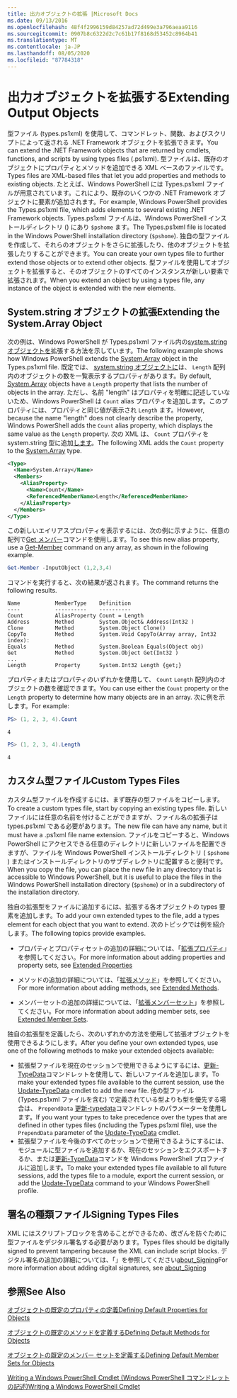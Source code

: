 ```yaml
---
title: 出力オブジェクトの拡張 |Microsoft Docs
ms.date: 09/13/2016
ms.openlocfilehash: 48f4f2996159d84257ad72d499e3a796aeaa9116
ms.sourcegitcommit: 0907b8c6322d2c7c61b17f8168d53452c8964b41
ms.translationtype: MT
ms.contentlocale: ja-JP
ms.lasthandoff: 08/05/2020
ms.locfileid: "87784318"
---
```

# <a name="extending-output-objects"></a><span data-ttu-id="a6d0e-102">出力オブジェクトを拡張する</span><span class="sxs-lookup"><span data-stu-id="a6d0e-102">Extending Output Objects</span></span>

<span data-ttu-id="a6d0e-103">型ファイル (types.ps1xml) を使用して、コマンドレット、関数、およびスクリプトによって返される .NET Framework オブジェクトを拡張できます。</span><span class="sxs-lookup"><span data-stu-id="a6d0e-103">You can extend the .NET Framework objects that are returned by cmdlets, functions, and scripts by using types files (.ps1xml).</span></span> <span data-ttu-id="a6d0e-104">型ファイルは、既存のオブジェクトにプロパティとメソッドを追加できる XML ベースのファイルです。</span><span class="sxs-lookup"><span data-stu-id="a6d0e-104">Types files are XML-based files that let you add properties and methods to existing objects.</span></span> <span data-ttu-id="a6d0e-105">たとえば、Windows PowerShell には Types.ps1xml ファイルが用意されています。これにより、既存のいくつかの .NET Framework オブジェクトに要素が追加されます。</span><span class="sxs-lookup"><span data-stu-id="a6d0e-105">For example, Windows PowerShell provides the Types.ps1xml file, which adds elements to several existing .NET Framework objects.</span></span> <span data-ttu-id="a6d0e-106">Types.ps1xml ファイルは、Windows PowerShell インストールディレクトリ () にあり `$pshome` ます。</span><span class="sxs-lookup"><span data-stu-id="a6d0e-106">The Types.ps1xml file is located in the Windows PowerShell installation directory (`$pshome`).</span></span> <span data-ttu-id="a6d0e-107">独自の型ファイルを作成して、それらのオブジェクトをさらに拡張したり、他のオブジェクトを拡張したりすることができます。</span><span class="sxs-lookup"><span data-stu-id="a6d0e-107">You can create your own types file to further extend those objects or to extend other objects.</span></span> <span data-ttu-id="a6d0e-108">型ファイルを使用してオブジェクトを拡張すると、そのオブジェクトのすべてのインスタンスが新しい要素で拡張されます。</span><span class="sxs-lookup"><span data-stu-id="a6d0e-108">When you extend an object by using a types file, any instance of the object is extended with the new elements.</span></span>

## <a name="extending-the-systemarray-object"></a><span data-ttu-id="a6d0e-109">System.string オブジェクトの拡張</span><span class="sxs-lookup"><span data-stu-id="a6d0e-109">Extending the System.Array Object</span></span>

<span data-ttu-id="a6d0e-110">次の例は、Windows PowerShell が Types.ps1xml ファイル内の[system.string オブジェクトを](/dotnet/api/System.Array)拡張する方法を示しています。</span><span class="sxs-lookup"><span data-stu-id="a6d0e-110">The following example shows how Windows PowerShell extends the [System.Array](/dotnet/api/System.Array) object in the Types.ps1xml file.</span></span> <span data-ttu-id="a6d0e-111">既定では、 [system.string オブジェクトに](/dotnet/api/System.Array)は、 `Length` 配列内のオブジェクトの数を一覧表示するプロパティがあります。</span><span class="sxs-lookup"><span data-stu-id="a6d0e-111">By default, [System.Array](/dotnet/api/System.Array) objects have a `Length` property that lists the number of objects in the array.</span></span> <span data-ttu-id="a6d0e-112">ただし、名前 "length" はプロパティを明確に記述していないため、Windows PowerShell は `Count` alias プロパティを追加します。このプロパティには、プロパティと同じ値が表示され `Length` ます。</span><span class="sxs-lookup"><span data-stu-id="a6d0e-112">However, because the name "length" does not clearly describe the property, Windows PowerShell adds the `Count` alias property, which displays the same value as the `Length` property.</span></span> <span data-ttu-id="a6d0e-113">次の XML は、 `Count` プロパティを system.string 型に追加[します](/dotnet/api/System.Array)。</span><span class="sxs-lookup"><span data-stu-id="a6d0e-113">The following XML adds the `Count` property to the [System.Array](/dotnet/api/System.Array) type.</span></span>

```xml
<Type>
  <Name>System.Array</Name>
  <Members>
    <AliasProperty>
      <Name>Count</Name>
      <ReferencedMemberName>Length</ReferencedMemberName>
    </AliasProperty>
  </Members>
</Type>

```

<span data-ttu-id="a6d0e-114">この新しいエイリアスプロパティを表示するには、次の例に示すように、任意の配列で[Get メンバー](/powershell/module/Microsoft.PowerShell.Utility/Get-Member)コマンドを使用します。</span><span class="sxs-lookup"><span data-stu-id="a6d0e-114">To see this new alias property, use a [Get-Member](/powershell/module/Microsoft.PowerShell.Utility/Get-Member) command on any array, as shown in the following example.</span></span>

```powershell
Get-Member -InputObject (1,2,3,4)
```

<span data-ttu-id="a6d0e-115">コマンドを実行すると、次の結果が返されます。</span><span class="sxs-lookup"><span data-stu-id="a6d0e-115">The command returns the following results.</span></span>

```output
Name           MemberType    Definition
----           ----------    ----------
Count          AliasProperty Count = Length
Address        Method        System.Object& Address(Int32 )
Clone          Method        System.Object Clone()
CopyTo         Method        System.Void CopyTo(Array array, Int32 index):
Equals         Method        System.Boolean Equals(Object obj)
Get            Method        System.Object Get(Int32 )
...
Length         Property      System.Int32 Length {get;}
```

<span data-ttu-id="a6d0e-116">プロパティまたはプロパティのいずれかを使用して、 `Count` `Length` 配列内のオブジェクトの数を確認できます。</span><span class="sxs-lookup"><span data-stu-id="a6d0e-116">You can use either the `Count` property or the `Length` property to determine how many objects are in an array.</span></span> <span data-ttu-id="a6d0e-117">次に例を示します。</span><span class="sxs-lookup"><span data-stu-id="a6d0e-117">For example:</span></span>

```powershell
PS> (1, 2, 3, 4).Count
```

```output
4
```

```powershell
PS> (1, 2, 3, 4).Length
```

```output
4
```

## <a name="custom-types-files"></a><span data-ttu-id="a6d0e-118">カスタム型ファイル</span><span class="sxs-lookup"><span data-stu-id="a6d0e-118">Custom Types Files</span></span>

<span data-ttu-id="a6d0e-119">カスタム型ファイルを作成するには、まず既存の型ファイルをコピーします。</span><span class="sxs-lookup"><span data-stu-id="a6d0e-119">To create a custom types file, start by copying an existing types file.</span></span> <span data-ttu-id="a6d0e-120">新しいファイルには任意の名前を付けることができますが、ファイル名の拡張子は types.ps1xml である必要があります。</span><span class="sxs-lookup"><span data-stu-id="a6d0e-120">The new file can have any name, but it must have a .ps1xml file name extension.</span></span> <span data-ttu-id="a6d0e-121">ファイルをコピーすると、Windows PowerShell にアクセスできる任意のディレクトリに新しいファイルを配置できますが、ファイルを Windows PowerShell インストールディレクトリ ( `$pshome` ) またはインストールディレクトリのサブディレクトリに配置すると便利です。</span><span class="sxs-lookup"><span data-stu-id="a6d0e-121">When you copy the file, you can place the new file in any directory that is accessible to Windows PowerShell, but it is useful to place the files in the Windows PowerShell installation directory (`$pshome`) or in a subdirectory of the installation directory.</span></span>

<span data-ttu-id="a6d0e-122">独自の拡張型をファイルに追加するには、拡張する各オブジェクトの types 要素を追加します。</span><span class="sxs-lookup"><span data-stu-id="a6d0e-122">To add your own extended types to the file, add a types element for each object that you want to extend.</span></span> <span data-ttu-id="a6d0e-123">次のトピックでは例を紹介します。</span><span class="sxs-lookup"><span data-stu-id="a6d0e-123">The following topics provide examples.</span></span>

- <span data-ttu-id="a6d0e-124">プロパティとプロパティセットの追加の詳細については、「[拡張プロパティ](./extending-properties-for-objects.md)」を参照してください。</span><span class="sxs-lookup"><span data-stu-id="a6d0e-124">For more information about adding properties and property sets, see [Extended Properties](./extending-properties-for-objects.md)</span></span>

- <span data-ttu-id="a6d0e-125">メソッドの追加の詳細については、「[拡張メソッド](./defining-default-methods-for-objects.md)」を参照してください。</span><span class="sxs-lookup"><span data-stu-id="a6d0e-125">For more information about adding methods, see [Extended Methods](./defining-default-methods-for-objects.md).</span></span>

- <span data-ttu-id="a6d0e-126">メンバーセットの追加の詳細については、「[拡張メンバーセット](./defining-default-member-sets-for-objects.md)」を参照してください。</span><span class="sxs-lookup"><span data-stu-id="a6d0e-126">For more information about adding member sets, see [Extended Member Sets](./defining-default-member-sets-for-objects.md).</span></span>

<span data-ttu-id="a6d0e-127">独自の拡張型を定義したら、次のいずれかの方法を使用して拡張オブジェクトを使用できるようにします。</span><span class="sxs-lookup"><span data-stu-id="a6d0e-127">After you define your own extended types, use one of the following methods to make your extended objects available:</span></span>

- <span data-ttu-id="a6d0e-128">拡張型ファイルを現在のセッションで使用できるようにするには、[更新-TypeData](/powershell/module/Microsoft.PowerShell.Utility/Update-TypeData)コマンドレットを使用して、新しいファイルを追加します。</span><span class="sxs-lookup"><span data-stu-id="a6d0e-128">To make your extended types file available to the current session, use the [Update-TypeData](/powershell/module/Microsoft.PowerShell.Utility/Update-TypeData) cmdlet to add the new file.</span></span> <span data-ttu-id="a6d0e-129">他の型ファイル (Types.ps1xml ファイルを含む) で定義されている型よりも型を優先する場合は、 `PrependData` [更新-typedata](/powershell/module/Microsoft.PowerShell.Utility/Update-TypeData)コマンドレットのパラメーターを使用します。</span><span class="sxs-lookup"><span data-stu-id="a6d0e-129">If you want your types to take precedence over the types that are defined in other types files (including the Types.ps1xml file), use the `PrependData` parameter of the [Update-TypeData](/powershell/module/Microsoft.PowerShell.Utility/Update-TypeData) cmdlet.</span></span>
- <span data-ttu-id="a6d0e-130">拡張型ファイルを今後のすべてのセッションで使用できるようにするには、モジュールに型ファイルを追加するか、現在のセッションをエクスポートするか、または[更新-TypeData](/powershell/module/Microsoft.PowerShell.Utility/Update-TypeData)コマンドを Windows PowerShell プロファイルに追加します。</span><span class="sxs-lookup"><span data-stu-id="a6d0e-130">To make your extended types file available to all future sessions, add the types file to a module, export the current session, or add the [Update-TypeData](/powershell/module/Microsoft.PowerShell.Utility/Update-TypeData) command to your Windows PowerShell profile.</span></span>

## <a name="signing-types-files"></a><span data-ttu-id="a6d0e-131">署名の種類ファイル</span><span class="sxs-lookup"><span data-stu-id="a6d0e-131">Signing Types Files</span></span>

<span data-ttu-id="a6d0e-132">XML にはスクリプトブロックを含めることができるため、改ざんを防ぐために型ファイルをデジタル署名する必要があります。</span><span class="sxs-lookup"><span data-stu-id="a6d0e-132">Types files should be digitally signed to prevent tampering because the XML can include script blocks.</span></span> <span data-ttu-id="a6d0e-133">デジタル署名の追加の詳細については、「」を参照してください[about_Signing](/powershell/module/microsoft.powershell.core/about/about_signing)</span><span class="sxs-lookup"><span data-stu-id="a6d0e-133">For more information about adding digital signatures, see [about_Signing](/powershell/module/microsoft.powershell.core/about/about_signing)</span></span>

## <a name="see-also"></a><span data-ttu-id="a6d0e-134">参照</span><span class="sxs-lookup"><span data-stu-id="a6d0e-134">See Also</span></span>

[<span data-ttu-id="a6d0e-135">オブジェクトの既定のプロパティの定義</span><span class="sxs-lookup"><span data-stu-id="a6d0e-135">Defining Default Properties for Objects</span></span>](./extending-properties-for-objects.md)

[<span data-ttu-id="a6d0e-136">オブジェクトの既定のメソッドを定義する</span><span class="sxs-lookup"><span data-stu-id="a6d0e-136">Defining Default Methods for Objects</span></span>](./defining-default-methods-for-objects.md)

[<span data-ttu-id="a6d0e-137">オブジェクトの既定のメンバー セットを定義する</span><span class="sxs-lookup"><span data-stu-id="a6d0e-137">Defining Default Member Sets for Objects</span></span>](./defining-default-member-sets-for-objects.md)

[<span data-ttu-id="a6d0e-138">Writing a Windows PowerShell Cmdlet (Windows PowerShell コマンドレットの記述)</span><span class="sxs-lookup"><span data-stu-id="a6d0e-138">Writing a Windows PowerShell Cmdlet</span></span>](./writing-a-windows-powershell-cmdlet.md)
